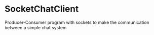 # SocketChatClient
Producer-Consumer program with sockets to make the communication between a simple chat system

